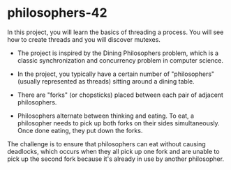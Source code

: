 # philosophers-42
In this project, you will learn the basics of threading a process. You will see how to create threads and you will discover mutexes.

- The project is inspired by the Dining Philosophers problem, which is a classic synchronization and concurrency problem in computer science.

- In the project, you typically have a certain number of "philosophers" (usually represented as threads) sitting around a dining table.

- There are "forks" (or chopsticks) placed between each pair of adjacent philosophers.

- Philosophers alternate between thinking and eating. To eat, a philosopher needs to pick up both forks on their sides simultaneously. Once done eating, they put down the forks.

The challenge is to ensure that philosophers can eat without causing deadlocks, which occurs when they all pick up one fork and are unable to pick up the second fork because it's already in use by another philosopher.
